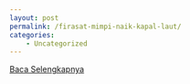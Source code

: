 ```yaml
---
layout: post
permalink: /firasat-mimpi-naik-kapal-laut/
categories:
    - Uncategorized
---
```


[Baca Selengkapnya](/10)